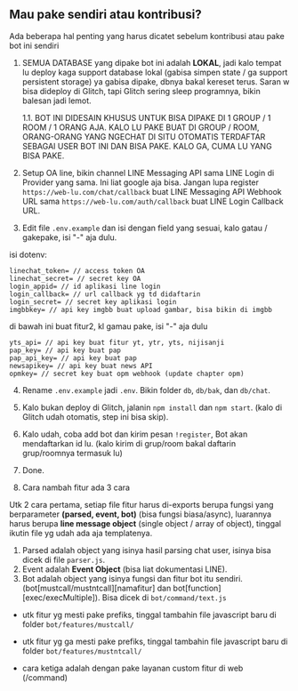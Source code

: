 ## Mau pake sendiri atau kontribusi?
Ada beberapa hal penting yang harus dicatet sebelum kontribusi atau pake bot ini sendiri

1. SEMUA DATABASE yang dipake bot ini adalah **LOKAL**, jadi kalo tempat lu deploy kaga support database lokal (gabisa simpen state / ga support persistent storage)
ya gabisa dipake, dbnya bakal kereset terus.
Saran w bisa dideploy di Glitch, tapi Glitch sering sleep programnya, bikin balesan jadi lemot.

    1.1. BOT INI DIDESAIN KHUSUS UNTUK BISA DIPAKE DI 1 GROUP / 1 ROOM / 1 ORANG AJA.
    KALO LU PAKE BUAT DI GROUP / ROOM, ORANG-ORANG YANG NGECHAT DI SITU OTOMATIS TERDAFTAR SEBAGAI USER BOT INI DAN BISA PAKE. KALO GA, CUMA LU YANG BISA PAKE.

2. Setup OA line, bikin channel LINE Messaging API sama LINE Login di Provider yang sama. Ini liat google aja bisa. Jangan lupa register `https://web-lu.com/chat/callback` buat LINE Messaging API Webhook URL sama `https://web-lu.com/auth/callback` buat LINE Login Callback URL.

3. Edit file `.env.example` dan isi dengan field yang sesuai, kalo gatau / gakepake, isi "-" aja dulu.

isi dotenv:
```
linechat_token= // access token OA
linechat_secret= // secret key OA
login_appid= // id aplikasi line login
login_callback= // url callback yg td didaftarin
login_secret= // secret key aplikasi login
imgbbkey= // api key imgbb buat upload gambar, bisa bikin di imgbb
```

di bawah ini buat fitur2, kl gamau pake, isi "-" aja dulu

```
yts_api= // api key buat fitur yt, ytr, yts, nijisanji
pap_key= // api key buat pap
pap_api_key= // api key buat pap
newsapikey= // api key buat news API
opmkey= // secret key buat opm webhook (update chapter opm)
```

4. Rename `.env.example` jadi `.env`. Bikin folder `db`, `db/bak`, dan `db/chat`.

5. Kalo bukan deploy di Glitch, jalanin `npm install` dan `npm start`. (kalo di Glitch udah otomatis, step ini bisa skip).

6. Kalo udah, coba add bot dan kirim pesan `!register`, Bot akan mendaftarkan id lu. (kalo kirim di grup/room bakal daftarin grup/roomnya termasuk lu)

7. Done.
  
8. Cara nambah fitur ada 3 cara

Utk 2 cara pertama, setiap file fitur harus di-exports berupa fungsi yang berparameter **(parsed, event, bot)** (bisa fungsi biasa/async), luarannya harus berupa **line message object** (single object / array of object), tinggal ikutin file yg udah ada aja templatenya.

1. Parsed adalah object yang isinya hasil parsing chat user, isinya bisa dicek di file `parser.js`. 
2. Event adalah **Event Object** (bisa liat dokumentasi LINE).
3. Bot adalah object yang isinya fungsi dan fitur bot itu sendiri. (bot[mustcall/mustntcall][namafitur] dan bot[function][exec/execMultiple]). Bisa dicek di `bot/command/text.js`

- utk fitur yg mesti pake prefiks, tinggal tambahin file javascript baru di folder `bot/features/mustcall/`

- utk fitur yg ga mesti pake prefiks, tinggal tambahin file javascript baru di folder `bot/features/mustntcall/`  

- cara ketiga adalah dengan pake layanan custom fitur di web (/command)